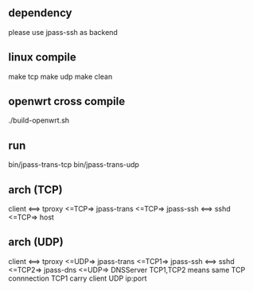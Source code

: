 ## dependency
please use jpass-ssh as backend

## linux compile
make tcp
make udp
make clean

## openwrt cross compile
./build-openwrt.sh 

## run
bin/jpass-trans-tcp
bin/jpass-trans-udp

## arch (TCP)
client <==> tproxy <=TCP=> jpass-trans <=TCP=> jpass-ssh <==> sshd <=TCP=> host

## arch (UDP)
client <==> tproxy <=UDP=> jpass-trans <=TCP1=> jpass-ssh <==> sshd <=TCP2=> jpass-dns <=UDP=> DNSServer
  TCP1,TCP2 means same TCP connnection
  TCP1 carry client UDP ip:port
